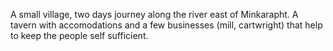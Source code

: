 A small village, two days journey along the river east of Minkarapht.  A tavern with accomodations and a few businesses (mill, cartwright) that help to keep the people self sufficient.